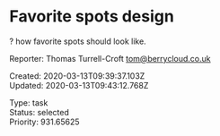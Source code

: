 # Favorite spots design

? how favorite spots should look like.

Reporter: Thomas Turrell-Croft <tom@berrycloud.co.uk>  

Created: 2020-03-13T09:39:37.103Z  
Updated: 2020-03-13T09:43:12.768Z

Type: task  
Status: selected  
Priority: 931.65625
